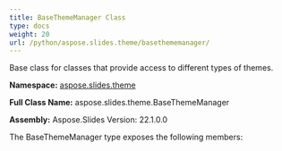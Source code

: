 ```yaml
---
title: BaseThemeManager Class
type: docs
weight: 20
url: /python/aspose.slides.theme/basethememanager/
---
```


Base class for classes that provide access to different types of themes.

**Namespace:** [aspose.slides.theme](/python/aspose.slides.theme/)

**Full Class Name:** aspose.slides.theme.BaseThemeManager

**Assembly:**  Aspose.Slides Version: 22.1.0.0

The BaseThemeManager type exposes the following members:
